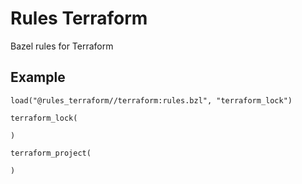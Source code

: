 # Rules Terraform

Bazel rules for Terraform

## Example

```
load("@rules_terraform//terraform:rules.bzl", "terraform_lock")

terraform_lock(

)

terraform_project(

)
```